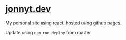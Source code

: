 # [jonnyt.dev](https://jonnyt.dev/)
My personal site using react, hosted using github pages.

Update using `npm run deploy` from master
